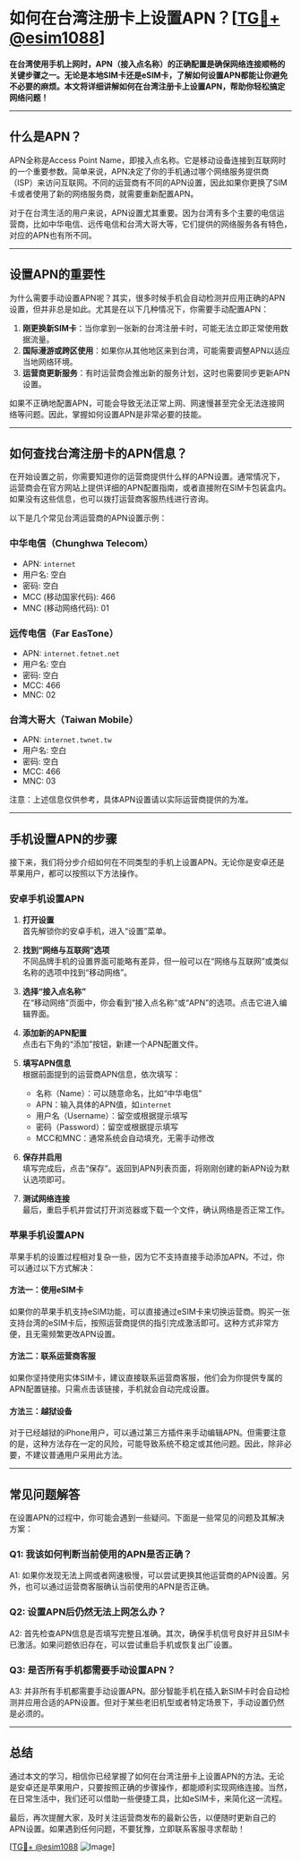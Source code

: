 # 如何在台湾注册卡上设置APN？[[TG💪+ @esim1088](https://t.me/s/esim1088)]

**在台湾使用手机上网时，APN（接入点名称）的正确配置是确保网络连接顺畅的关键步骤之一。无论是本地SIM卡还是eSIM卡，了解如何设置APN都能让你避免不必要的麻烦。本文将详细讲解如何在台湾注册卡上设置APN，帮助你轻松搞定网络问题！**

---

## 什么是APN？

APN全称是Access Point Name，即接入点名称。它是移动设备连接到互联网时的一个重要参数。简单来说，APN决定了你的手机通过哪个网络服务提供商（ISP）来访问互联网。不同的运营商有不同的APN设置，因此如果你更换了SIM卡或者使用了新的网络服务商，就需要重新配置APN。

对于在台湾生活的用户来说，APN设置尤其重要。因为台湾有多个主要的电信运营商，比如中华电信、远传电信和台湾大哥大等，它们提供的网络服务各有特色，对应的APN也有所不同。

---

## 设置APN的重要性

为什么需要手动设置APN呢？其实，很多时候手机会自动检测并应用正确的APN设置，但并非总是如此。尤其是在以下几种情况下，你需要手动配置APN：

1. **刚更换新SIM卡**：当你拿到一张新的台湾注册卡时，可能无法立即正常使用数据流量。
2. **国际漫游或跨区使用**：如果你从其他地区来到台湾，可能需要调整APN以适应当地网络环境。
3. **运营商更新服务**：有时运营商会推出新的服务计划，这时也需要同步更新APN设置。

如果不正确地配置APN，可能会导致无法正常上网、网速慢甚至完全无法连接网络等问题。因此，掌握如何设置APN是非常必要的技能。

---

## 如何查找台湾注册卡的APN信息？

在开始设置之前，你需要知道你的运营商提供什么样的APN设置。通常情况下，运营商会在官方网站上提供详细的APN配置指南，或者直接附在SIM卡包装盒内。如果没有这些信息，也可以拨打运营商客服热线进行咨询。

以下是几个常见台湾运营商的APN设置示例：

### 中华电信（Chunghwa Telecom）
- APN: `internet`
- 用户名: 空白
- 密码: 空白
- MCC (移动国家代码): 466
- MNC (移动网络代码): 01

### 远传电信（Far EasTone）
- APN: `internet.fetnet.net`
- 用户名: 空白
- 密码: 空白
- MCC: 466
- MNC: 02

### 台湾大哥大（Taiwan Mobile）
- APN: `internet.twnet.tw`
- 用户名: 空白
- 密码: 空白
- MCC: 466
- MNC: 03

注意：上述信息仅供参考，具体APN设置请以实际运营商提供的为准。

---

## 手机设置APN的步骤

接下来，我们将分步介绍如何在不同类型的手机上设置APN。无论你是安卓还是苹果用户，都可以按照以下方法操作。

### 安卓手机设置APN

1. **打开设置**  
   首先解锁你的安卓手机，进入“设置”菜单。

2. **找到“网络与互联网”选项**  
   不同品牌手机的设置界面可能略有差异，但一般可以在“网络与互联网”或类似名称的选项中找到“移动网络”。

3. **选择“接入点名称”**  
   在“移动网络”页面中，你会看到“接入点名称”或“APN”的选项。点击它进入编辑界面。

4. **添加新的APN配置**  
   点击右下角的“添加”按钮，新建一个APN配置文件。

5. **填写APN信息**  
   根据前面提到的运营商APN信息，依次填写：
   - 名称（Name）：可以随意命名，比如“中华电信”
   - APN：输入具体的APN值，如`internet`
   - 用户名（Username）：留空或根据提示填写
   - 密码（Password）：留空或根据提示填写
   - MCC和MNC：通常系统会自动填充，无需手动修改

6. **保存并启用**  
   填写完成后，点击“保存”。返回到APN列表页面，将刚刚创建的新APN设为默认选项即可。

7. **测试网络连接**  
   最后，重启手机并尝试打开浏览器或下载一个文件，确认网络是否正常工作。

### 苹果手机设置APN

苹果手机的设置过程相对复杂一些，因为它不支持直接手动添加APN。不过，你可以通过以下方式解决：

#### 方法一：使用eSIM卡
如果你的苹果手机支持eSIM功能，可以直接通过eSIM卡来切换运营商。购买一张支持台湾的eSIM卡后，按照运营商提供的指引完成激活即可。这种方式非常方便，且无需频繁更改APN设置。

#### 方法二：联系运营商客服
如果你坚持使用实体SIM卡，建议直接联系运营商客服，他们会为你提供专属的APN配置链接。只需点击该链接，手机就会自动完成设置。

#### 方法三：越狱设备
对于已经越狱的iPhone用户，可以通过第三方插件来手动编辑APN。但需要注意的是，这种方法存在一定的风险，可能导致系统不稳定或其他问题。因此，除非必要，不建议普通用户采用此方法。

---

## 常见问题解答

在设置APN的过程中，你可能会遇到一些疑问。下面是一些常见的问题及其解决方案：

### Q1: 我该如何判断当前使用的APN是否正确？
A1: 如果你发现无法上网或者网速极慢，可以尝试更换其他运营商的APN设置。另外，也可以通过运营商客服确认当前使用的APN是否正确。

### Q2: 设置APN后仍然无法上网怎么办？
A2: 首先检查APN信息是否填写完整且准确。其次，确保手机信号良好并且SIM卡已激活。如果问题依旧存在，可以尝试重启手机或恢复出厂设置。

### Q3: 是否所有手机都需要手动设置APN？
A3: 并非所有手机都需要手动设置APN。部分智能手机在插入新SIM卡时会自动检测并应用合适的APN设置。但对于某些老旧机型或者特定场景下，手动设置仍然是必须的。

---

## 总结

通过本文的学习，相信你已经掌握了如何在台湾注册卡上设置APN的方法。无论是安卓还是苹果用户，只要按照正确的步骤操作，都能顺利实现网络连接。当然，在日常生活中，我们还可以借助一些便捷工具，比如eSIM卡，来简化这一流程。

最后，再次提醒大家，及时关注运营商发布的最新公告，以便随时更新自己的APN设置。如果遇到任何问题，不要犹豫，立即联系客服寻求帮助！

[[TG💪+ @esim1088](https://t.me/s/esim1088) ![Image](https://i.postimg.cc/4NQfJmqS/Snipaste-2025-05-13-00-14-12.png)]